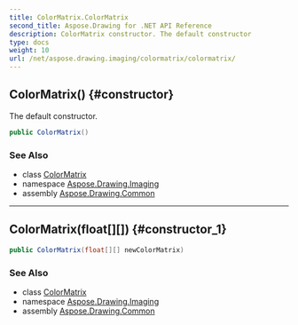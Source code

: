 ```yaml
---
title: ColorMatrix.ColorMatrix
second_title: Aspose.Drawing for .NET API Reference
description: ColorMatrix constructor. The default constructor
type: docs
weight: 10
url: /net/aspose.drawing.imaging/colormatrix/colormatrix/
---
```

## ColorMatrix() {#constructor}

The default constructor.

```csharp
public ColorMatrix()
```

### See Also

* class [ColorMatrix](../)
* namespace [Aspose.Drawing.Imaging](../../colormatrix/)
* assembly [Aspose.Drawing.Common](../../../)

---

## ColorMatrix(float[][]) {#constructor_1}

```csharp
public ColorMatrix(float[][] newColorMatrix)
```

### See Also

* class [ColorMatrix](../)
* namespace [Aspose.Drawing.Imaging](../../colormatrix/)
* assembly [Aspose.Drawing.Common](../../../)


